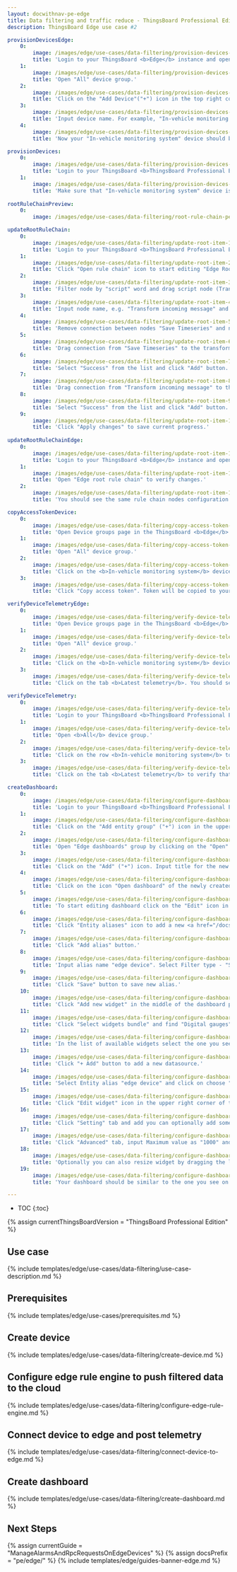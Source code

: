 ```yaml
---
layout: docwithnav-pe-edge
title: Data filtering and traffic reduce - ThingsBoard Professional Edition
description: ThingsBoard Edge use case #2

provisionDevicesEdge:
    0:
        image: /images/edge/use-cases/data-filtering/provision-devices-item-1.png
        title: 'Login to your ThingsBoard <b>Edge</b> instance and open Device groups page.'
    1:
        image: /images/edge/use-cases/data-filtering/provision-devices-item-2.png
        title: 'Open "All" device group.'
    2:
        image: /images/edge/use-cases/data-filtering/provision-devices-item-3.png
        title: 'Click on the "Add Device"("+") icon in the top right corner of the table.'
    3:
        image: /images/edge/use-cases/data-filtering/provision-devices-item-4.png
        title: 'Input device name. For example, "In-vehicle monitoring system". Click "Add" to add the device.'
    4:
        image: /images/edge/use-cases/data-filtering/provision-devices-item-5.png
        title: 'Now your "In-vehicle monitoring system" device should be in the devices table.'

provisionDevices:    
    0:
        image: /images/edge/use-cases/data-filtering/provision-devices-item-6-pe.png
        title: 'Login to your ThingsBoard <b>ThingsBoard Professional Edition</b> instance. Open the group <b>All</b> of the <b>Device groups</b> page.'
    1:
        image: /images/edge/use-cases/data-filtering/provision-devices-item-7-pe.png
        title: 'Make sure that "In-vehicle monitoring system" device is in the devices list.'
        
rootRuleChainPreview:
    0:
        image: /images/edge/use-cases/data-filtering/root-rule-chain-pe.png

updateRootRuleChain:
    0:
        image: /images/edge/use-cases/data-filtering/update-root-item-1-pe.png
        title: 'Login to your ThingsBoard <b>ThingsBoard Professional Edition</b> instance and open Rule chain templates page.'
    1:
        image: /images/edge/use-cases/data-filtering/update-root-item-2-pe.png
        title: 'Click "Open rule chain" icon to start editing "Edge Root Rule Chain".'
    2:
        image: /images/edge/use-cases/data-filtering/update-root-item-3-pe.png
        title: 'Filter node by "script" word and drag script node (Transformation) to rule chain.'
    3:
        image: /images/edge/use-cases/data-filtering/update-root-item-4-pe.png
        title: 'Input node name, e.g. "Transform incoming message" and add <b>JavaScript</b> code (you can copy and paste it from the snippet above) to send further only "distance" readings. Click "Add" to proceed.'
    4:
        image: /images/edge/use-cases/data-filtering/update-root-item-5-pe.png
        title: 'Remove connection between nodes "Save Timeseries" and newly added script node.'
    5:
        image: /images/edge/use-cases/data-filtering/update-root-item-6-pe.png
        title: 'Drag connection from "Save Timeseries" to the transformation script node.'
    6:
        image: /images/edge/use-cases/data-filtering/update-root-item-7-pe.png
        title: 'Select "Success" from the list and click "Add" button.'
    7:
        image: /images/edge/use-cases/data-filtering/update-root-item-8-pe.png
        title: 'Drag connection from "Transform incoming message" to the "Push to cloud" node  the list and click "Add" button.'
    8:
        image: /images/edge/use-cases/data-filtering/update-root-item-9-pe.png
        title: 'Select "Success" from the list and click "Add" button.'
    9:
        image: /images/edge/use-cases/data-filtering/update-root-item-10-pe.png
        title: 'Click "Apply changes" to save current progress.'
        
updateRootRuleChainEdge:
    0:
        image: /images/edge/use-cases/data-filtering/update-root-item-11.png
        title: 'Login to your ThingsBoard <b>Edge</b> instance and open Rule chains page.'
    1:
        image: /images/edge/use-cases/data-filtering/update-root-item-12.png
        title: 'Open "Edge root rule chain" to verify changes.'
    2:
        image: /images/edge/use-cases/data-filtering/update-root-item-13.png
        title: 'You should see the same rule chain nodes configuration as on the cloud.'

copyAccessTokenDevice:
    0:
        image: /images/edge/use-cases/data-filtering/copy-access-token-item-1.png
        title: 'Open Device groups page in the ThingsBoard <b>Edge</b> instance.'
    1:
        image: /images/edge/use-cases/data-filtering/copy-access-token-item-2.png
        title: 'Open "All" device group.'
    2:
        image: /images/edge/use-cases/data-filtering/copy-access-token-item-3.png
        title: 'Click on the <b>In-vehicle monitoring system</b> device row in the table to open device details.'
    3:
        image: /images/edge/use-cases/data-filtering/copy-access-token-item-4.png  
        title: 'Click "Copy access token". Token will be copied to your clipboard. Save it to a safe place.'

verifyDeviceTelemetryEdge:
    0:
        image: /images/edge/use-cases/data-filtering/verify-device-telemetry-item-1.png
        title: 'Open Device groups page in the ThingsBoard <b>Edge</b> instance.'
    1:
        image: /images/edge/use-cases/data-filtering/verify-device-telemetry-item-2.png
        title: 'Open "All" device group.'
    2:
        image: /images/edge/use-cases/data-filtering/verify-device-telemetry-item-3.png
        title: 'Click on the <b>In-vehicle monitoring system</b> device row in the table to open device details.'
    3:
        image: /images/edge/use-cases/data-filtering/verify-device-telemetry-item-4.png
        title: 'Click on the tab <b>Latest telemetry</b>. You should see the telemetry constantly generated by the Python script.'

verifyDeviceTelemetry:
    0:
        image: /images/edge/use-cases/data-filtering/verify-device-telemetry-item-5-pe.png
        title: 'Login to your ThingsBoard <b>ThingsBoard Professional Edition</b> instance and open Device groups page.'
    1:
        image: /images/edge/use-cases/data-filtering/verify-device-telemetry-item-6-pe.png
        title: 'Open <b>All</b> device group.'
    2:
        image: /images/edge/use-cases/data-filtering/verify-device-telemetry-item-7-pe.png
        title: 'Click on the row <b>In-vehicle monitoring system</b> to open device details.'
    3:
        image: /images/edge/use-cases/data-filtering/verify-device-telemetry-item-8-pe.png
        title: 'Click on the tab <b>Latest telemetry</b> to verify that distance readings are pushed successfully from the edge to the cloud.'

createDashboard:
    0:
        image: /images/edge/use-cases/data-filtering/configure-dashboards-item-1-pe.png
        title: 'Login to your ThingsBoard <b>ThingsBoard Professional Edition</b> instance and open "Dashboard groups" page.'
    1:
        image: /images/edge/use-cases/data-filtering/configure-dashboards-item-2-pe.png
        title: 'Click on the "Add entity group" ("+") icon in the upper right corner. Input name "Edge dashboards" and click "Add".'
    2:
        image: /images/edge/use-cases/data-filtering/configure-dashboards-item-3-pe.png
        title: 'Open "Edge dashboards" group by clicking on the "Open" icon.'
    3:
        image: /images/edge/use-cases/data-filtering/configure-dashboards-item-4-pe.png
        title: 'Click on the "Add" ("+") icon. Input title for the new dashboard, e.g. "Edge Vehicle" and click "Add".'
    4:
        image: /images/edge/use-cases/data-filtering/configure-dashboards-item-5-pe.png
        title: 'Click on the icon "Open dashboard" of the newly created dashboard.'
    5:
        image: /images/edge/use-cases/data-filtering/configure-dashboards-item-6-pe.png
        title: 'To start editing dashboard click on the "Edit" icon in the lower right corner.'
    6:
        image: /images/edge/use-cases/data-filtering/configure-dashboards-item-7-pe.png
        title: 'Click "Entity aliases" icon to add a new <a href="/docs/user-guide/ui/aliases/" target="_blank">alias</a> in order to visualize data on the dashboard.'
    7:
        image: /images/edge/use-cases/data-filtering/configure-dashboards-item-8-pe.png
        title: 'Click "Add alias" button.'
    8:
        image: /images/edge/use-cases/data-filtering/configure-dashboards-item-9-pe.png
        title: 'Input alias name "edge device". Select Filter type - "Single entity", Type - "Device", Device - "In-vehicle monitoring system". Then click "Add" button.'
    9:
        image: /images/edge/use-cases/data-filtering/configure-dashboards-item-10-pe.png
        title: 'Click "Save" button to save new alias.'
    10:
        image: /images/edge/use-cases/data-filtering/configure-dashboards-item-11-pe.png
        title: 'Click "Add new widget" in the middle of the dashboard page.'
    11:
        image: /images/edge/use-cases/data-filtering/configure-dashboards-item-12-pe.png
        title: 'Click "Select widgets bundle" and find "Digital gauges".'
    12:
        image: /images/edge/use-cases/data-filtering/configure-dashboards-item-13-pe.png
        title: 'In the list of available widgets select the one you see on the image. Click "+ Add" button to add a datasource for the widget.'
    13:
        image: /images/edge/use-cases/data-filtering/configure-dashboards-item-14-pe.png
        title: 'Click "+ Add" button to add a new datasource.'
    14:
        image: /images/edge/use-cases/data-filtering/configure-dashboards-item-15-pe.png
        title: 'Select Entity alias "edge device" and click on choose "distance" as device timeseries.'
    15:
        image: /images/edge/use-cases/data-filtering/configure-dashboards-item-16-pe.png
        title: 'Click "Edit widget" icon in the upper right corner of the widget to add style.'
    16:
        image: /images/edge/use-cases/data-filtering/configure-dashboards-item-17-pe.png
        title: 'Click "Setting" tab and add you can optionally add some title, icon and display configurations as show on the image.'
    17:
        image: /images/edge/use-cases/data-filtering/configure-dashboards-item-18-pe.png
        title: 'Click "Advanced" tab, input Maximum value as "1000" and Unit title as "MLS". Then click "Apply changes" and close the card.'
    18:
        image: /images/edge/use-cases/data-filtering/configure-dashboards-item-19-pe.png
        title: 'Optionally you can also resize widget by dragging the left bottom corner of the widget. Do not forget to click "Apply changes" icon to save current progress.'
    19:
        image: /images/edge/use-cases/data-filtering/configure-dashboards-item-20-pe.png
        title: 'Your dashboard should be similar to the one you see on the image.'

---
```

* TOC
{:toc}

{% assign currentThingsBoardVersion = "ThingsBoard Professional Edition" %}

## Use case

{% include templates/edge/use-cases/data-filtering/use-case-description.md %}

## Prerequisites

{% include templates/edge/use-cases/prerequisites.md %}

## Create device

{% include templates/edge/use-cases/data-filtering/create-device.md %}

## Configure edge rule engine to push filtered data to the cloud

{% include templates/edge/use-cases/data-filtering/configure-edge-rule-engine.md %}

## Connect device to edge and post telemetry

{% include templates/edge/use-cases/data-filtering/connect-device-to-edge.md %}

## Create dashboard

{% include templates/edge/use-cases/data-filtering/create-dashboard.md %}

## Next Steps

{% assign currentGuide = "ManageAlarmsAndRpcRequestsOnEdgeDevices" %}
{% assign docsPrefix = "pe/edge/" %}
{% include templates/edge/guides-banner-edge.md %}
